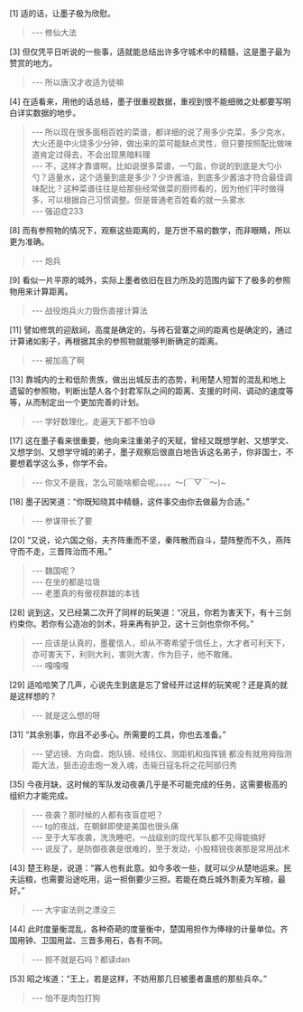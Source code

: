 
[1] 适的话，让墨子极为欣慰。
>--- 修仙大法<br>

[3] 但仅凭平日听说的一些事，适就能总结出许多守城术中的精髓，这是墨子最为赞赏的地方。
>--- 所以唐汉才收适为徒嘛<br>

[4] 在适看来，用他的话总结，墨子很重视数据，重视到恨不能细微之处都要写明白详实数据的地步。
>--- 所以现在很多面相百姓的菜谱，都详细的说了用多少克菜，多少克水，大火还是中火烧多少分钟，做出来的菜可能缺点灵性，但只要按照配比做味道肯定过得去，不会出现黑暗料理<br>
>--- 不，这样才靠谱啊，比如说很多菜谱，一勺盐，你说的到底是大勺小勺？适量水，这个适量到底是多少？少许酱油，到底多少酱油才符合最佳调味配比？这种菜谱往往是给那些经常做菜的厨师看的，因为他们平时做得多，可以根据自己习惯调整。但是普通老百姓看的就一头雾水<br>
>--- 强迫症233<br>

[8] 而有参照物的情况下，观察这些距离的，是万世不易的数学，而非眼睛，所以更为准确。
>--- 炮兵<br>

[9] 看似一片平原的城外，实际上墨者依旧在目力所及的范围内留下了极多的参照物用来计算距离。
>--- 战役炮兵火力毁伤直接计算法<br>

[11] 譬如修筑的迎敌祠，高度是确定的，与砖石营寨之间的距离也是确定的，通过计算诸如影子，再根据其余的参照物就能够判断确定的距离。
>--- 被加高了啊<br>

[13] 靠城内的士和低阶贵族，做出出城反击的态势，利用楚人短暂的混乱和地上遗留的参照物，判断出楚人各个封君军队之间的距离、支援的时间、调动的速度等等，从而制定出一个更加完善的计划。
>--- 学好数理化，走遍天下都不怕😄<br>

[17] 这在墨子看来很重要，他向来注重弟子的天赋，曾经又既想学射、又想学文、又想学剑、又想学守城的弟子，墨子观察后很直白地告诉这名弟子，你非国士，不要想着学这么多，你学不会。
>--- 你又不是我，怎么可能啥都会呢。。。。～(￣▽￣～)~<br>

[18] 墨子因笑道：“你既知晓其中精髓，这件事交由你去做最为合适。”
>--- 参谋带长了要<br>

[20] “又说，论六国之俗，夫齐阵重而不坚，秦阵散而自斗，楚阵整而不久，燕阵守而不走，三晋阵治而不用。”
>--- 魏国呢？<br>
>--- 在坐的都是垃圾<br>
>--- 老墨真的有傲视群雄的本钱<br>

[28] 说到这，又已经第二次开了同样的玩笑道：“况且，你若为害天下，有十三剑约束你。若你有公造冶的剑术，将来再有护卫，这十三剑也奈你不何。”
>--- 应该是认真的，墨瞿信人，却从不寄希望于信任上，大才者可利天下，亦可害天下，利则大利，害则大害，作为巨子，他不敢赌。<br>
>--- 嘎嘎嘎<br>

[29] 适哈哈笑了几声，心说先生到底是忘了曾经开过这样的玩笑呢？还是真的就是这样想的？
>--- 就是这么想的呀<br>

[31] “其余别事，你且不必多心。所需要的工具，你也去准备。”
>--- 望远镜、方向盘、炮队镜、经纬仪、测距机和指挥镜
都没有就用拇指测距大法，狙击迫击炮一发入魂，击毙日寇名将之花阿部归秀<br>

[35] 今夜月缺，这时候的军队发动夜袭几乎是不可能完成的任务，这需要极高的组织力才能完成。
>--- 夜袭？那时候的人都有夜盲症吧？<br>
>--- tg的夜战，在朝鲜即使是美国也很头痛<br>
>--- 至于大军夜袭，洗洗睡吧，一战级别的现代军队都不见得能搞好<br>
>--- 说反了，是防御夜袭是很难的，至于发动，小股精锐夜袭那是常用战术<br>

[43] 楚王称是，说道：“寡人也有此意。如今多收一些，就可以少从楚地运来。民夫运粮，也需要沿途吃用，运一担倒要少三担。若能在商丘城外割麦为军粮，最好。”
>--- 大宇宙法则之漂没三<br>

[44] 此时度量衡混乱，各种奇葩的度量衡中，楚国用担作为俸禄的计量单位。齐国用钟、卫国用盆、三晋多用石，各有不同。
>--- 担不就是石吗？都读dan<br>

[53] 昭之埃道：“王上，若是这样，不妨用那几日被墨者蛊惑的那些兵卒。”
>--- 怕不是肉包打狗<br>
